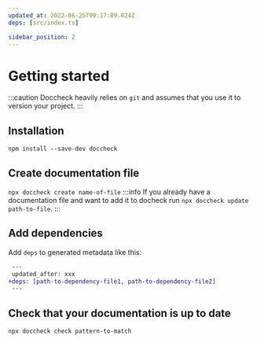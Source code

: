 ```yaml
---
updated_at: 2022-06-25T09:17:09.824Z
deps: [src/index.ts]

sidebar_position: 2
---
```


# Getting started
:::caution
Doccheck heavily relies on `git` and assumes that you use it to version your project.
:::

## Installation
`npm install --save-dev doccheck`

## Create documentation file
`npx doccheck create name-of-file`
:::info
If you already have a documentation file and want to add it to docheck run `npx doccheck update path-to-file`.
:::

## Add dependencies
Add `deps` to generated metadata like this:
```diff
 ---
 updated_after: xxx
+deps: [path-to-dependency-file1, path-to-dependency-file2]
 ---
```
## Check that your documentation is up to date
`npx doccheck check pattern-to-match`